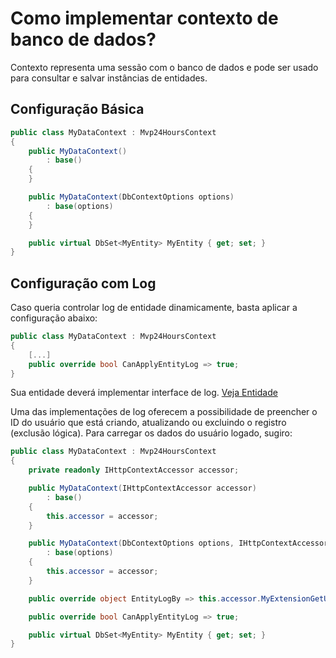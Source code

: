 # Como implementar contexto de banco de dados?
Contexto representa uma sessão com o banco de dados e pode ser usado para consultar e salvar instâncias de entidades.

## Configuração Básica
```csharp
public class MyDataContext : Mvp24HoursContext
{
    public MyDataContext()
        : base()
    {
    }

    public MyDataContext(DbContextOptions options)
        : base(options)
    {
    }

    public virtual DbSet<MyEntity> MyEntity { get; set; }
}
```

## Configuração com Log
Caso queria controlar log de entidade dinamicamente, basta aplicar a configuração abaixo:
```csharp
public class MyDataContext : Mvp24HoursContext
{
    [...]
    public override bool CanApplyEntityLog => true;
}
```
Sua entidade deverá implementar interface de log. [Veja Entidade](pt-br/database/use-entity.md)

Uma das implementações de log oferecem a possibilidade de preencher o ID do usuário que está criando, atualizando ou excluindo o registro (exclusão lógica). Para carregar os dados do usuário logado, sugiro:
```csharp
public class MyDataContext : Mvp24HoursContext
{
    private readonly IHttpContextAccessor accessor;

    public MyDataContext(IHttpContextAccessor accessor)
        : base()
    {
        this.accessor = accessor;
    }

    public MyDataContext(DbContextOptions options, IHttpContextAccessor accessor)
        : base(options)
    {
        this.accessor = accessor;
    }

    public override object EntityLogBy => this.accessor.MyExtensionGetUser();

    public override bool CanApplyEntityLog => true;

    public virtual DbSet<MyEntity> MyEntity { get; set; }
}
```
